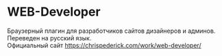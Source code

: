 # WEB-Developer
Браузерный плагин для разработчиков сайтов дизайнеров и админов.<br>
Переведен на русский язык.<br>
Официальный сайт https://chrispederick.com/work/web-developer/
